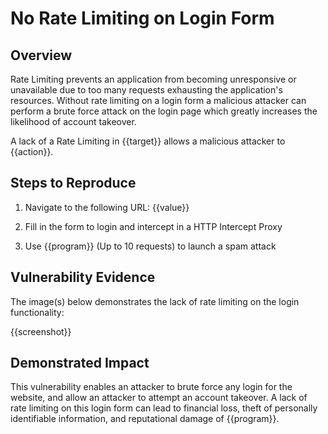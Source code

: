 # No Rate Limiting on Login Form

## Overview

Rate Limiting prevents an application from becoming unresponsive or unavailable due to too many requests exhausting the application's resources. Without rate limiting on a login form a malicious attacker can perform a brute force attack on the login page which greatly increases the likelihood of account takeover.

A lack of a Rate Limiting in {{target}} allows a malicious attacker to {{action}}.

## Steps to Reproduce

1. Navigate to the following URL:
{{value}}

1. Fill in the form to login and intercept in a HTTP Intercept Proxy

1. Use {{program}} (Up to 10 requests) to launch a spam attack

## Vulnerability Evidence

The image(s) below demonstrates the lack of rate limiting on the login functionality:

{{screenshot}}

## Demonstrated Impact

This vulnerability enables an attacker to brute force any login for the website, and allow an attacker to attempt an account takeover. A lack of rate limiting on this login form can lead to financial loss, theft of personally identifiable information, and reputational damage of {{program}}.
